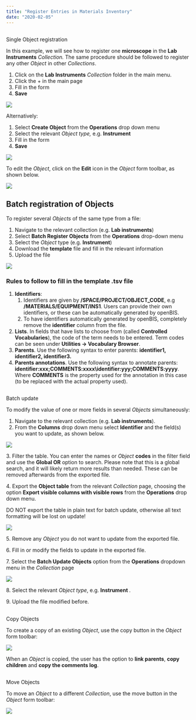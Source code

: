 ```yaml
---
title: "Register Entries in Materials Inventory"
date: "2020-02-05"
---
```


##   
Single Object registration

In this example, we will see how to register one **microscope** in the **Lab Instruments** _Collection._ The same procedure should be followed to register any other _Object_ in other _Collections_.  
  

1. Click on the **Lab Instruments** _Collection_ folder in the main menu.
2. Click the + in the main page
3. Fill in the form
4. **Save**

![](https://openbis.ch/wp-content/uploads/2018/08/Register-single-object-1024x338.png)

Alternatively:

1. Select **Create Object** from the **Operations** drop down menu
2. Select the relevant _Object type,_ e.g. **Instrument**
3. Fill in the form
4. **Save**

![](https://openbis.ch/wp-content/uploads/2018/08/Register-single-object-operations-1024x342.png)

To edit the _Object_, click on the **Edit** icon in the _Object_ form toolbar, as shown below.

![](https://openbis.ch/wp-content/uploads/2018/11/edit-button-object-1024x274.png)

## Batch registration of Objects

To register several _Objects_ of the same type from a file:

1. Navigate to the relevant collection (e.g. **Lab instruments**)
2. Select **Batch Register Object**_**s**_ from the **Operations** drop-down menu
3. Select the _Object_ type (e.g. **Instrument**)
4. Download the **template** file and fill in the relevant information
5. Upload the file

![](https://openbis.ch/wp-content/uploads/2018/08/batch-registration-object-1024x342.png)

### **Rules to follow to fill in the template .tsv file**

1. **Identifiers**:
    1. Identifiers are given by **/SPACE/PROJECT/OBJECT\_CODE**, e.g **/MATERIALS/EQUIPMENT/INS1**. Users can provide their own identifiers, or these can be automatically generated by openBIS.
    2. To have identifiers automatically generated by openBIS, completely remove the **identifier** column from the file.
2. **Lists**. In fields that have lists to choose from (called **Controlled Vocabularies**), the code of the term needs to be entered. Term codes can be seen under **Utilities -> Vocabulary Browser**.
3. **Parents**. Use the following syntax to enter parents: **identifier1, identifier2, identifier3.**
4. **Parents annotations**. Use the following syntax to annotate parents: **identifier:xxx;COMMENTS:xxxx\\identifier:yyy;COMMENTS:yyyy**. Where **COMMENTS** is the property used for the annotation in this case (to be replaced with the actual property used).

##   
Batch update

To modify the value of one or more fields in several _Objects_ simultaneously:

1. Navigate to the relevant collection (e.g. **Lab instruments**).
2. From the **Columns** drop down menu select **Identifier** and the field(s) you want to update, as shown below.

![](https://openbis.ch/wp-content/uploads/2018/08/batch-update-select-table-property-1024x626.png)

3\. Filter the table. You can enter the names or _Object_ **codes** in the filter field and use the **Global OR** option to search. Please note that this is a global search, and it will likely return more results than needed. These can be removed afterwards from the exported file.

4\. Export the **Object table** from the relevant _Collection_ page, choosing the option **Export visible columns with visible rows** from the **Operations** drop down menu.

DO NOT export the table in plain text for batch update, otherwise all text formatting will be lost on update!

![](https://openbis.ch/wp-content/uploads/2018/08/batch-update-table-export.png)

5\. Remove any _Object_ you do not want to update from the exported file.

6\. Fill in or modify the fields to update in the exported file.

7\. Select the **Batch Update Objects** option from the **Operations** dropdown menu in the _Collection_ page

![](https://openbis.ch/wp-content/uploads/2018/08/batch-update-object.png)

8\. Select the relevant _Object_ _type_, e.g. **Instrument** _._

9\. Upload the file modified before.

##   
Copy Objects

To create a copy of an existing _Object_, use the copy button in the _Object_ form toolbar:

![](https://openbis.ch/wp-content/uploads/2018/11/copy-button-object-1024x271.png)

When an _Object_ is copied, the user has the option to **link parents**, **copy children** and **copy the comments log**.

##   
Move Objects

  
To move an _Object_ to a different _Collection_, use the move button in the _Object_ form toolbar:

![](https://openbis.ch/wp-content/uploads/2018/11/move-button-object-1024x255.png)
